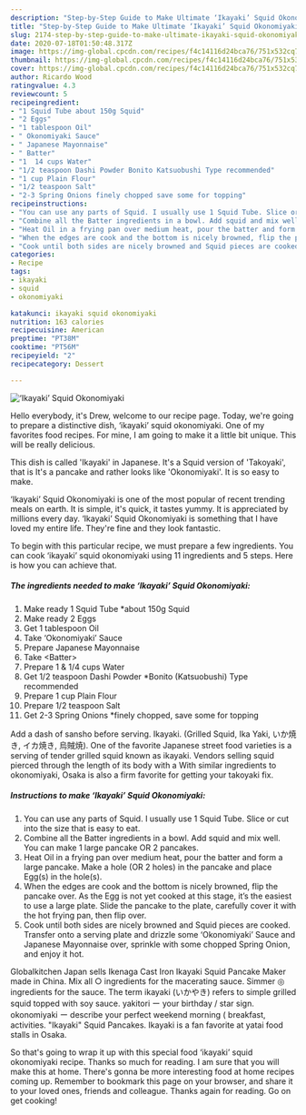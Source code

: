 ```yaml
---
description: "Step-by-Step Guide to Make Ultimate ‘Ikayaki’ Squid Okonomiyaki"
title: "Step-by-Step Guide to Make Ultimate ‘Ikayaki’ Squid Okonomiyaki"
slug: 2174-step-by-step-guide-to-make-ultimate-ikayaki-squid-okonomiyaki
date: 2020-07-18T01:50:48.317Z
image: https://img-global.cpcdn.com/recipes/f4c14116d24bca76/751x532cq70/ikayaki-squid-okonomiyaki-recipe-main-photo.jpg
thumbnail: https://img-global.cpcdn.com/recipes/f4c14116d24bca76/751x532cq70/ikayaki-squid-okonomiyaki-recipe-main-photo.jpg
cover: https://img-global.cpcdn.com/recipes/f4c14116d24bca76/751x532cq70/ikayaki-squid-okonomiyaki-recipe-main-photo.jpg
author: Ricardo Wood
ratingvalue: 4.3
reviewcount: 5
recipeingredient:
- "1 Squid Tube about 150g Squid"
- "2 Eggs"
- "1 tablespoon Oil"
- " Okonomiyaki Sauce"
- " Japanese Mayonnaise"
- " Batter"
- "1  14 cups Water"
- "1/2 teaspoon Dashi Powder Bonito Katsuobushi Type recommended"
- "1 cup Plain Flour"
- "1/2 teaspoon Salt"
- "2-3 Spring Onions finely chopped save some for topping"
recipeinstructions:
- "You can use any parts of Squid. I usually use 1 Squid Tube. Slice or cut into the size that is easy to eat."
- "Combine all the Batter ingredients in a bowl. Add squid and mix well. You can make 1 large pancake OR 2 pancakes."
- "Heat Oil in a frying pan over medium heat, pour the batter and form a large pancake. Make a hole (OR 2 holes) in the pancake and place Egg(s) in the hole(s)."
- "When the edges are cook and the bottom is nicely browned, flip the pancake over. As the Egg is not yet cooked at this stage, it’s the easiest to use a large plate. Slide the pancake to the plate, carefully cover it with the hot frying pan, then flip over."
- "Cook until both sides are nicely browned and Squid pieces are cooked. Transfer onto a serving plate and drizzle some ‘Okonomiyaki’ Sauce and Japanese Mayonnaise over, sprinkle with some chopped Spring Onion, and enjoy it hot."
categories:
- Recipe
tags:
- ikayaki
- squid
- okonomiyaki

katakunci: ikayaki squid okonomiyaki 
nutrition: 163 calories
recipecuisine: American
preptime: "PT38M"
cooktime: "PT56M"
recipeyield: "2"
recipecategory: Dessert

---
```



![‘Ikayaki’ Squid Okonomiyaki](https://img-global.cpcdn.com/recipes/f4c14116d24bca76/751x532cq70/ikayaki-squid-okonomiyaki-recipe-main-photo.jpg)

Hello everybody, it's Drew, welcome to our recipe page. Today, we're going to prepare a distinctive dish, ‘ikayaki’ squid okonomiyaki. One of my favorites food recipes. For mine, I am going to make it a little bit unique. This will be really delicious.

This dish is called &#39;Ikayaki&#39; in Japanese. It&#39;s a Squid version of &#39;Takoyaki&#39;, that is It&#39;s a pancake and rather looks like &#39;Okonomiyaki&#39;. It is so easy to make.

‘Ikayaki’ Squid Okonomiyaki is one of the most popular of recent trending meals on earth. It is simple, it's quick, it tastes yummy. It is appreciated by millions every day. ‘Ikayaki’ Squid Okonomiyaki is something that I have loved my entire life. They're fine and they look fantastic.


To begin with this particular recipe, we must prepare a few ingredients. You can cook ‘ikayaki’ squid okonomiyaki using 11 ingredients and 5 steps. Here is how you can achieve that.

<!--inarticleads1-->

##### The ingredients needed to make ‘Ikayaki’ Squid Okonomiyaki:

1. Make ready 1 Squid Tube *about 150g Squid
1. Make ready 2 Eggs
1. Get 1 tablespoon Oil
1. Take  ‘Okonomiyaki’ Sauce
1. Prepare  Japanese Mayonnaise
1. Take  &lt;Batter&gt;
1. Prepare 1 &amp; 1/4 cups Water
1. Get 1/2 teaspoon Dashi Powder *Bonito (Katsuobushi) Type recommended
1. Prepare 1 cup Plain Flour
1. Prepare 1/2 teaspoon Salt
1. Get 2-3 Spring Onions *finely chopped, save some for topping


Add a dash of sansho before serving. Ikayaki. (Grilled Squid, Ika Yaki, いか焼き, イカ焼き, 烏賊焼). One of the favorite Japanese street food varieties is a serving of tender grilled squid known as ikayaki. Vendors selling squid pierced through the length of its body with a With similar ingredients to okonomiyaki, Osaka is also a firm favorite for getting your takoyaki fix. 

<!--inarticleads2-->

##### Instructions to make ‘Ikayaki’ Squid Okonomiyaki:

1. You can use any parts of Squid. I usually use 1 Squid Tube. Slice or cut into the size that is easy to eat.
1. Combine all the Batter ingredients in a bowl. Add squid and mix well. You can make 1 large pancake OR 2 pancakes.
1. Heat Oil in a frying pan over medium heat, pour the batter and form a large pancake. Make a hole (OR 2 holes) in the pancake and place Egg(s) in the hole(s).
1. When the edges are cook and the bottom is nicely browned, flip the pancake over. As the Egg is not yet cooked at this stage, it’s the easiest to use a large plate. Slide the pancake to the plate, carefully cover it with the hot frying pan, then flip over.
1. Cook until both sides are nicely browned and Squid pieces are cooked. Transfer onto a serving plate and drizzle some ‘Okonomiyaki’ Sauce and Japanese Mayonnaise over, sprinkle with some chopped Spring Onion, and enjoy it hot.


Globalkitchen Japan sells Ikenaga Cast Iron Ikayaki Squid Pancake Maker made in China. Mix all ○ ingredients for the macerating sauce. Simmer ◎ ingredients for the sauce. The term ikayaki (いかやき) refers to simple grilled squid topped with soy sauce. yakitori ー your birthday / star sign. okonomiyaki ー describe your perfect weekend morning ( breakfast, activities. &#34;Ikayaki&#34; Squid Pancakes. Ikayaki is a fan favorite at yatai food stalls in Osaka. 

So that's going to wrap it up with this special food ‘ikayaki’ squid okonomiyaki recipe. Thanks so much for reading. I am sure that you will make this at home. There's gonna be more interesting food at home recipes coming up. Remember to bookmark this page on your browser, and share it to your loved ones, friends and colleague. Thanks again for reading. Go on get cooking!
